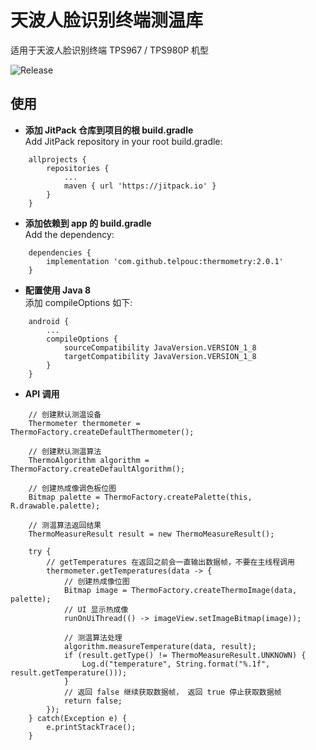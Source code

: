 # 天波人脸识别终端测温库

适用于天波人脸识别终端 TPS967 / TPS980P 机型

![Release](https://jitpack.io/v/telpouc/thermometry.svg)

## 使用
* **添加 JitPack 仓库到项目的根 build.gradle**
<br>Add JitPack repository in your root build.gradle:
```
    allprojects {
        repositories {
            ...
            maven { url 'https://jitpack.io' }
        }
    }
```

* **添加依赖到 app 的 build.gradle**
<br>Add the dependency:
```
    dependencies {
        implementation 'com.github.telpouc:thermometry:2.0.1'
    }
```

* **配置使用 Java 8**
<br>添加 compileOptions 如下:
```
    android {
        ...
        compileOptions {
            sourceCompatibility JavaVersion.VERSION_1_8
            targetCompatibility JavaVersion.VERSION_1_8
        }
    }
```

* **API 调用**
```
    // 创建默认测温设备
    Thermometer thermometer = ThermoFactory.createDefaultThermometer();

    // 创建默认测温算法
    ThermoAlgorithm algorithm = ThermoFactory.createDefaultAlgorithm();

    // 创建热成像调色板位图
    Bitmap palette = ThermoFactory.createPalette(this, R.drawable.palette);

    // 测温算法返回结果
    ThermoMeasureResult result = new ThermoMeasureResult();

    try {
        // getTemperatures 在返回之前会一直输出数据帧，不要在主线程调用
        thermometer.getTemperatures(data -> {
            // 创建热成像位图
            Bitmap image = ThermoFactory.createThermoImage(data, palette);
            // UI 显示热成像
            runOnUiThread(() -> imageView.setImageBitmap(image));

            // 测温算法处理
            algorithm.measureTemperature(data, result);
            if (result.getType() != ThermoMeasureResult.UNKNOWN) {
                Log.d("temperature", String.format("%.1f", result.getTemperature()));
            }
            // 返回 false 继续获取数据帧， 返回 true 停止获取数据帧
            return false; 
        });
    } catch(Exception e) {
        e.printStackTrace();
    }
```
